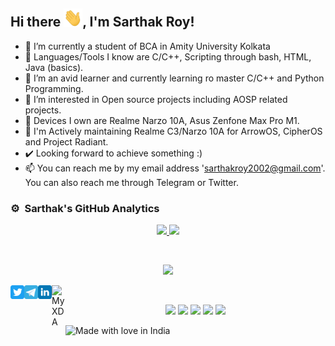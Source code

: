 

<h2>Hi there <img src="https://raw.githubusercontent.com/ABSphreak/ABSphreak/master/gifs/Hi.gif" width="30px">, I'm Sarthak Roy!</h2>

- 🌱 I’m currently a student of BCA in Amity University Kolkata
- 👀 Languages/Tools I know are C/C++, Scripting through bash, HTML, Java (basics).
- 💞️ I’m an avid learner and currently learning ro master C/C++ and Python Programming.
- 👀 I’m interested in Open source projects including AOSP related projects.
- 📱 Devices I own are Realme Narzo 10A, Asus Zenfone Max Pro M1.
- 📱 I'm Actively maintaining Realme C3/Narzo 10A for ArrowOS, CipherOS and Project Radiant.
- ✔️ Looking forward to achieve something :)
- 📫 You can reach me by my email address 'sarthakroy2002@gmail.com'. You can also reach me through Telegram or Twitter.


### ⚙️ &nbsp;Sarthak's GitHub Analytics
<p align="center">
<a href="https://github.com/sarthakroy2002">
<img height="180em" src="https://github-readme-stats-eight-theta.vercel.app/api?username=sarthakroy2002&show_icons=true&theme=nightowl&include_all_commits=true&count_private=true"/>
<img height="180em" src="https://github-readme-stats-eight-theta.vercel.app/api/top-langs/?username=sarthakroy2002&layout=compact&langs_count=8&theme=nightowl"/>
</a>
</p>
<br/>
<p align = "center">
 <img src="https://activity-graph.herokuapp.com/graph?username=sarthakroy2002&theme=redical">
</p>  

<a href="https://twitter.com/sarthak2002">
  <img align="left" alt="Sarthak's Twitter " width="22px" src="https://raw.githubusercontent.com/edent/SuperTinyIcons/master/images/svg/twitter.svg" />
</a>
<a href="https://t.me/sarthakroy2002">
  <img align="left" alt="Sarthak's Telegram" width="22px" src="https://raw.githubusercontent.com/edent/SuperTinyIcons/master/images/svg/telegram.svg" />
</a>
<a href="https://www.linkedin.com/in/sarthak-roy-577b601b2/">
  <img align="left" alt="Sarthak's LinkedIn" width="22px" src="https://raw.githubusercontent.com/edent/SuperTinyIcons/master/images/svg/linkedin.svg" />
</a> 
  <a href="https://forum.xda-developers.com/member.php?u=8126733">
  <img align="left" alt="My XDA" width="22px" src="https://www.xda-developers.com/favicon.ico" />
</a>

<br />

<p align="center">
 <img src="https://komarev.com/ghpvc/?username=sarthakroy2002&style=flat-square"/>
 <img src="https://badges.pufler.dev/years/sarthakroy2002"/>
 <img src="https://badges.pufler.dev/repos/sarthakroy2002"/>
 <img src="https://badges.pufler.dev/commits/monthly/sarthakroy2002"/>
 <img src="https://img.shields.io/badge/dynamic/json?logo=github&label=GitHub+Followers&labelColor=282c34&color=181717&query=%24.data.totalSubs&url=https%3A%2F%2Fapi.spencerwoo.com%2Fsubstats%2F%3Fsource%3Dgithub%26queryKey%3Dsarthakroy2002&longCache=true"/>
</p>

![Made with love in India](https://madewithlove.now.sh/in?heart=true&template=for-the-badge)
